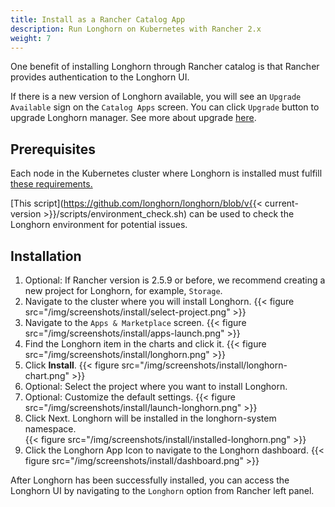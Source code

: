 ```yaml
---
title: Install as a Rancher Catalog App
description: Run Longhorn on Kubernetes with Rancher 2.x
weight: 7
---
```


One benefit of installing Longhorn through Rancher catalog is that Rancher provides authentication to the Longhorn UI.

If there is a new version of Longhorn available, you will see an `Upgrade Available` sign on the `Catalog Apps` screen. You can click `Upgrade` button to upgrade Longhorn manager. See more about upgrade [here](../../upgrade).

## Prerequisites

Each node in the Kubernetes cluster where Longhorn is installed must fulfill [these requirements.](../#installation-requirements)

[This script](https://github.com/longhorn/longhorn/blob/v{{< current-version >}}/scripts/environment_check.sh) can be used to check the Longhorn environment for potential issues.
    
## Installation

1. Optional: If Rancher version is 2.5.9 or before, we recommend creating a new project for Longhorn, for example, `Storage`.
2. Navigate to the cluster where you will install Longhorn. 
    {{< figure src="/img/screenshots/install/select-project.png" >}}
3. Navigate to the `Apps & Marketplace` screen.
    {{< figure src="/img/screenshots/install/apps-launch.png" >}}
4. Find the Longhorn item in the charts and click it.
    {{< figure src="/img/screenshots/install/longhorn.png" >}}
5. Click **Install**.
    {{< figure src="/img/screenshots/install/longhorn-chart.png" >}}
6. Optional: Select the project where you want to install Longhorn.
7. Optional: Customize the default settings.
    {{< figure src="/img/screenshots/install/launch-longhorn.png" >}}
8. Click Next. Longhorn will be installed in the longhorn-system namespace.    
    {{< figure src="/img/screenshots/install/installed-longhorn.png" >}}
9. Click the Longhorn App Icon to navigate to the Longhorn dashboard.
    {{< figure src="/img/screenshots/install/dashboard.png" >}}

After Longhorn has been successfully installed, you can access the Longhorn UI by navigating to the `Longhorn` option from Rancher left panel.
